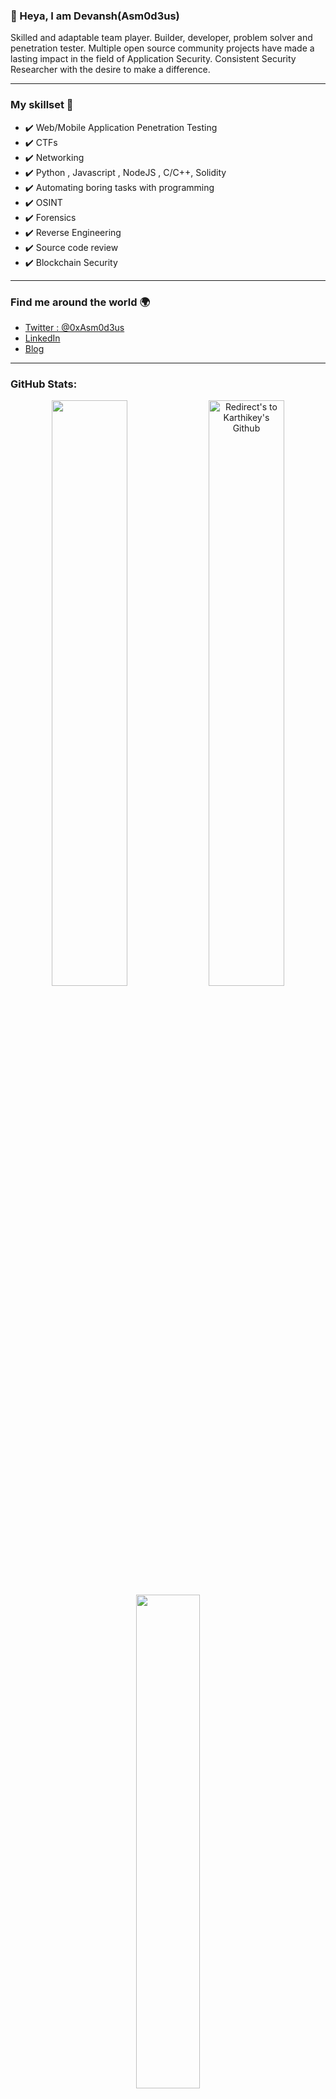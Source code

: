 ### 👋 Heya, I am Devansh(Asm0d3us) 

Skilled and adaptable team player. Builder, developer, problem solver and
penetration tester. Multiple open source community projects have made a
lasting impact in the field of Application Security. Consistent Security
Researcher with the desire to make a difference.

---

### My skillset 🔧
- ✔️ Web/Mobile Application Penetration Testing 
- ✔️ CTFs
- ✔️ Networking 
- ✔️ Python , Javascript , NodeJS  , C/C++, Solidity
- ✔️ Automating boring tasks with programming
- ✔️ OSINT
- ✔️ Forensics 
- ✔️ Reverse Engineering
- ✔️ Source code review  
- ✔️ Blockchain Security 

---

### Find me around the world 🌍
- [Twitter : @0xAsm0d3us](https://twitter.com/0xAsm0d3us)
- [LinkedIn](https://www.linkedin.com/in/devansh-batham-348b6916b/)
- [Blog](https://devansh.xyz/posts/)

---

### GitHub Stats:

<p align="centre">
 
 <div align = "center">
  
  <a href="https://github.com/devanshbatham" title="Redirect's to Devansh's Github">
  <img width="49%" src="https://github-readme-stats.vercel.app/api?username=devanshbatham&show_icons=true&theme=radical&count_private=true" /></a>

  <a href="https://github.com/devanshbatham">
  <img width="49%" title="Redirect's to Karthikey's Github" src="https://github-readme-streak-stats.herokuapp.com/?user=devanshbatham&theme=radical" /></a>
  
  </div>

 <div align = "center">
  <a href ="https://github.com/devanshbatham" title="Redirect's to Devansh's Github">
  <img width="45%" src="https://github-readme-stats.vercel.app/api/top-langs/?username=devanshbatham&hide=Shell,Mustache,C,Dockerfile,Html,Css&theme=radical&layout=compact"/></a>
  </div>

</p>

---
